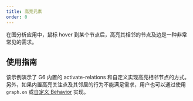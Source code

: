 ```yaml
---
title: 高亮元素
order: 0
---
```


在图分析应用中，鼠标 hover 到某个节点后，高亮其相邻的节点及边是一种非常常见的需求。

## 使用指南

该示例演示了 G6 内置的 activate-relations 和自定义实现高亮相邻节点的方式。另外，如果内置高亮关注点及其邻居的行为不能满足需求，用户也可以通过使用 `graph.on` 或[自定义 Behavior](/zh/docs/manual/middle/states/custom-behavior) 实现。
